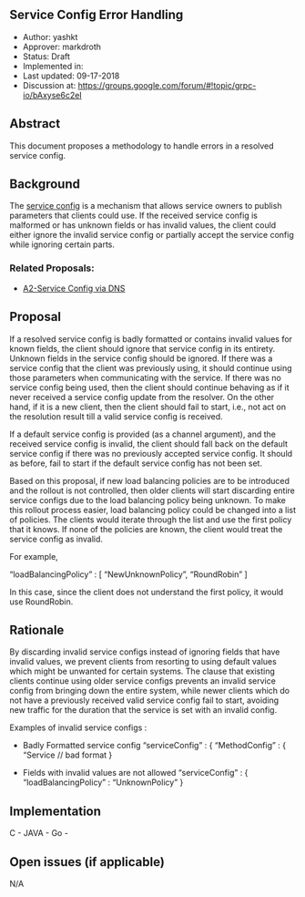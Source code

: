 Service Config Error Handling
----
* Author: yashkt
* Approver: markdroth
* Status: Draft
* Implemented in:
* Last updated: 09-17-2018
* Discussion at: https://groups.google.com/forum/#!topic/grpc-io/bAxyse6c2eI

## Abstract

This document proposes a methodology to handle errors in a resolved service
config.

## Background

The
[service config](https://github.com/grpc/grpc/blob/master/doc/service_config.md)
is a mechanism that allows service owners to publish
parameters that clients could use. If the received service config is malformed
or has unknown fields or has invalid values, the client could either ignore the
invalid service config or partially accept the service config while ignoring
certain parts.


### Related Proposals:
* [A2-Service Config via DNS](A2-service-configs-in-dns.md)

## Proposal

If a resolved service config is badly formatted or contains invalid values for
known fields, the client should ignore that service config in its entirety.
Unknown fields in the service config should be ignored. If there was a service
config that the client was previously using, it should continue using those
parameters when communicating with the service. If there was no service config
being used, then the client should continue behaving as if it never received a
service config update from the resolver. On the other hand, if it is a new
client, then the client should fail to start, i.e., not act on the resolution
result till a valid service config is received.

If a default service config is provided (as a channel argument), and the
received service config is invalid, the client should fall back on the default
service config if there was no previously accepted service config. It should as
before, fail to start if the default service config has not been set.

Based on this proposal, if new load balancing policies are to be introduced and
the rollout is not controlled, then older clients will start discarding entire
service configs due to the load balancing policy being unknown. To make this
rollout process easier, load balancing policy could be changed into a list of
policies. The clients would iterate through the list and use the first policy
that it knows. If none of the policies are known, the client would treat the
service config as invalid.

For example,

“loadBalancingPolicy” : [
    “NewUnknownPolicy”,
    “RoundRobin”
  ]

In this case, since the client does not understand the first policy, it would
use RoundRobin.

## Rationale

By discarding invalid service configs instead of ignoring fields that have
invalid values, we prevent clients from resorting to using default values which
might be unwanted for certain systems. The clause that existing clients continue
using older service configs prevents an invalid service config from bringing
down the entire system, while newer clients which do not have a previously
received valid service config fail to start, avoiding new traffic for the
duration that the service is set with an invalid config.

Examples of invalid service configs :

* Badly Formatted service config
“serviceConfig” : {
  “MethodConfig” :
   {
   “Service // bad format
  }

* Fields with invalid values are not allowed
“serviceConfig” : {
      “loadBalancingPolicy” : “UnknownPolicy”
}

## Implementation

C -
JAVA -
Go -

## Open issues (if applicable)

N/A
